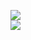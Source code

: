 [![](https://img.shields.io/badge/Made%20With-Github%20Spray-lightgrey.svg?style=for-the-badge&logo=github)](https://github.com/Annihil/github-spray#12251)  
[![](https://i.imgur.com/2DrTn0Z.gif)](https://github.com/Annihil/github-spray)